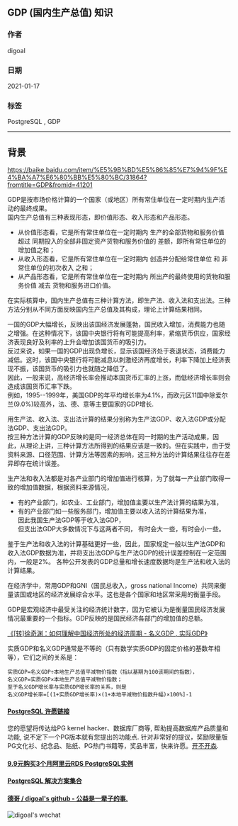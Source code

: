 ## GDP (国内生产总值) 知识  
              
### 作者              
digoal              
              
### 日期              
2021-01-17              
              
### 标签              
PostgreSQL , GDP
              
----              
              
## 背景   
https://baike.baidu.com/item/%E5%9B%BD%E5%86%85%E7%94%9F%E4%BA%A7%E6%80%BB%E5%80%BC/31864?fromtitle=GDP&fromid=41201  
  
GDP是按市场价格计算的一个国家（或地区）所有常住单位在一定时期内生产活动的最终成果。  
国内生产总值有三种表现形态，即价值形态、收入形态和产品形态。  
- 从价值形态看，它是所有常住单位在一定时期内 生产的全部货物和服务价值 超过 同期投入的全部非固定资产货物和服务价值的 差额，即所有常住单位的增加值之和；  
- 从收入形态看，它是所有常住单位在一定时期内 创造并分配给常住单位 和 非常住单位的初次收入 之和；  
- 从产品形态看，它是所有常住单位在一定时期内 所出产的最终使用的货物和服务价值 减去 货物和服务进口价值。  
  
在实际核算中，国内生产总值有三种计算方法，即生产法、收入法和支出法。三种方法分别从不同方面反映国内生产总值及其构成，理论上计算结果相同。  
  
一国的GDP大幅增长，反映出该国经济发展蓬勃，国民收入增加，消费能力也随之增强。在这种情况下，该国中央银行将有可能提高利率，紧缩货币供应，国家经济表现良好及利率的上升会增加该国货币的吸引力。  
反过来说，如果一国的GDP出现负增长，显示该国经济处于衰退状态，消费能力减低。这时，该国中央银行将可能减息以刺激经济再度增长，利率下降加上经济表现不振，该国货币的吸引力也就随之降低了。  
因此，一般来说，高经济增长率会推动本国货币汇率的上涨，而低经济增长率则会造成该国货币汇率下跌。  
例如，1995--1999年，美国GDP的年平均增长率为4.1%，而欧元区11国中除爱尔兰(9.0%)较高外，法、德、意等主要国家的GDP增长.           
  
  
用生产法、收入法、支出法计算的结果分别称为生产法GDP、收入法GDP或分配法GDP、支出法GDP。  
按三种方法计算的GDP反映的是同一经济总体在同一时期的生产活动成果，因此，从理论上讲，三种计算方法所得到的结果应该是一致的。但在实践中，由于受资料来源、口径范围、计算方法等因素的影响，这三种方法的计算结果往往存在差异即存在统计误差。   
  
生产法和收入法都是对各产业部门的增加值进行核算，为了就每一产业部门取得一致的增加值数据，根据资料来源情况，  
- 有的产业部门，如农业、工业部门，增加值主要以生产法计算的结果为准，  
- 有的产业部门如一些服务部门，增加值主要以收入法的计算结果为准，  
因此我国生产法GDP等于收入法GDP，  
但支出法GDP大多数情况下与这两者不同， 有时会大一些，有时会小一些。  
  
鉴于生产法和收入法的计算基础更好一些，因此，国家规定一般以生产法GDP和收入法GDP数据为准，并将支出法GDP与生产法GDP的统计误差控制在一定范围内，一般是2%。 各种公开发表的GDP总量和增长速度数据均是生产法和收入法的计算结果。   
  
在经济学中，常用GDP和GNI（国民总收入，gross national Income）共同来衡量该国或地区的经济发展综合水平。这也是各个国家和地区常采用的衡量手段。  
  
GDP是宏观经济中最受关注的经济统计数字，因为它被认为是衡量国民经济发展情况最重要的一个指标。GDP反映的是国民经济各部门的增加值的总额。  
  
[《[转]徐奇渊：如何理解中国经济所处的经济周期 - 名义GDP , 实际GDP》](../202101/20210110_01.md)    
  
实质GDP和名义GDP通常是不等的（只有数学实质GDP的固定价格的基数年相等），它们之间的关系是：  
  
```  
实质GDP=名义GDP÷本地生产总值平减物价指数（指以基期为100该期间的指数），  
名义GDP=实质GDP×本地生产总值平减物价指数；  
至于名义GDP增长率与实质GDP增长率的关系，则是  
名义GDP增长率=[(1+实质GDP增长率)×(1+本地平减物价指数升幅)×100%]-1  
```  
  
  
  
#### [PostgreSQL 许愿链接](https://github.com/digoal/blog/issues/76 "269ac3d1c492e938c0191101c7238216")
您的愿望将传达给PG kernel hacker、数据库厂商等, 帮助提高数据库产品质量和功能, 说不定下一个PG版本就有您提出的功能点. 针对非常好的提议，奖励限量版PG文化衫、纪念品、贴纸、PG热门书籍等，奖品丰富，快来许愿。[开不开森](https://github.com/digoal/blog/issues/76 "269ac3d1c492e938c0191101c7238216").  
  
  
#### [9.9元购买3个月阿里云RDS PostgreSQL实例](https://www.aliyun.com/database/postgresqlactivity "57258f76c37864c6e6d23383d05714ea")
  
  
#### [PostgreSQL 解决方案集合](https://yq.aliyun.com/topic/118 "40cff096e9ed7122c512b35d8561d9c8")
  
  
#### [德哥 / digoal's github - 公益是一辈子的事.](https://github.com/digoal/blog/blob/master/README.md "22709685feb7cab07d30f30387f0a9ae")
  
  
![digoal's wechat](../pic/digoal_weixin.jpg "f7ad92eeba24523fd47a6e1a0e691b59")
  
